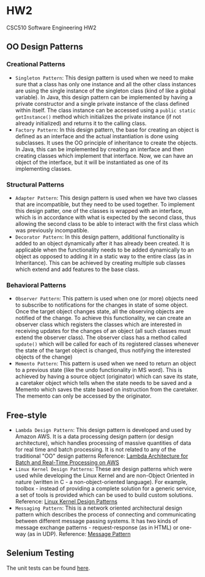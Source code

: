 # HW2

CSC510 Software Engineering HW2


## OO Design Patterns

### Creational Patterns
  * `Singleton Pattern`: This design pattern is used when we need to make sure that a class has only one instance and all the other class instances are using the single instance of the singleton class (kind of like a global variable). In Java, this design pattern can be implemented by having a private constructor and a single private instance of the class defined within itself. The class instance can be accessed using a `public static getInstance()` method which initializes the private instance (if not already initialized) and returns it to the calling class.
  * `Factory Pattern`: In this design pattern, the base for creating an object is defined as an interface and the actual instantiation is done using subclasses. It uses the OO principle of inheritance to create the objects. In Java, this can be implemented by creating an interface and then creating classes which implement that interface. Now, we can have an object of the interface, but it will be instantiated as one of its implementing classes.

### Structural Patterns
  * `Adapter Pattern`: This design pattern is used when we have two classes that are incompatible, but they need to be used together. To implement this design patter, one of the classes is wrapped with an interface, which is in accordance with what is expected by the second class, thus allowing the second class to be able to interact with the first class which was previously incompatible.
  * `Decorator Pattern`: In this design pattern, additional functionality is added to an object dynamically after it has already been created. It is applicable when the functionality needs to be added dynamically to an object as opposed to adding it in a static way to the entire class (as in Inheritance). This can be achieved by creating multiple sub classes which extend and add features to the base class.

### Behavioral Patterns
  * `Observer Pattern`: This pattern is used when one (or more) objects need to subscribe to notifications for the changes in state of some object. Once the target object changes state, all the observing objects are notified of the change. To achieve this functionality, we can create an observer class which registers the classes which are interested in receiving updates for the changes of an object (all such classes must extend the observer class). The observer class has a method called `update()` which will be called for each of its registered classes whenever the state of the target object is changed, thus notifying the interested objects of the change)
  * `Memento Pattern`: This pattern is used when we need to return an object to a previous state (like the undo functionality in MS word). This is achieved by having a source object (originator) which can save its state, a caretaker object which tells when the state needs to be saved and a Memento which saves the state based on instruction from the caretaker. The memento can only be accessed by the originator.

## Free-style
  * `Lambda Design Pattern`: This design pattern is developed and used by Amazon AWS. It is a data processing design pattern (or design architecture), which handles processing of massive quantities of data for real time and batch processing. It is not related to any of the traditional "OO" design patterns
  Reference: [Lambda Architecture for Batch and Real-Time Processing on AWS](https://d0.awsstatic.com/whitepapers/lambda-architecure-on-for-batch-aws.pdf)
  * `Linux Kernel Design Patterns`: These are design patterns which were used while developing the Linux Kernel and are non-Object Oriented in nature (written in C - a non-object-oriented language). For example, toolbox - instead of providing a complete solution for a generic service, a set of tools is provided which can be used to build custom solutions.
  Reference: [Linux Kernel Design Patterns](https://lwn.net/Articles/336255/)
  * `Messaging Pattern`: This is a network oriented architectural design pattern which describes the process of connecting and communicating between different message passing systems. It has two kinds of message exchange patterns - request-response (as in HTML) or one-way (as in UDP).
  Reference: [Message Pattern](https://en.wikipedia.org/wiki/Messaging_pattern)

## Selenium Testing
The unit tests can be found [here](selenium/src/test/java/com/tests/WebTests.java).
